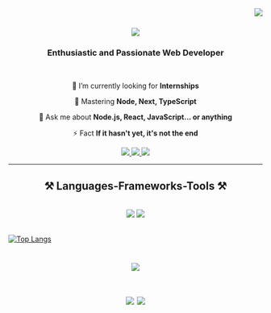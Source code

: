 <img align="right" src="https://visitor-badge.laobi.icu/badge?page_id=Su1207" />

<h1 align="center">
    <img src="https://readme-typing-svg.herokuapp.com/?font=Righteous&size=35&center=true&vCenter=true&width=500&height=70&duration=4000&lines=Hi+There!+👋;+I'm+Suraj+Maheshwari!;" />
</h1>

<h3 align="center">Enthusiastic and Passionate Web Developer</h3>

<br/>

<div align="center">
 
 🔭 I’m currently looking for **Internships**
 
 🌱 Mastering **Node, Next, TypeScript**

💬 Ask me about **Node.js, React, JavaScript... or anything**

⚡ Fact **If it hasn't yet, it's not the end**

 </div>
 
<div align="center"> 
  <a href="mailto:surajmaheshwari159@gmail.com">
    <img src="https://img.shields.io/badge/Gmail-333333?style=for-the-badge&logo=gmail&logoColor=red" />
  </a>
  <a href="https://www.linkedin.com/in/suraj-maheshwari-909143235/" target="_blank">
    <img src="https://img.shields.io/badge/LinkedIn-0077B5?style=for-the-badge&logo=linkedin&logoColor=white" target="_blank" />
  </a>
  <a href="https://my-portfolio-su1207.vercel.app/" target="_blank">
     <img src="https://img.shields.io/badge/Portfolio-FF5722?style=for-the-badge&logo=todoist&logoColor=white" target="_blank" /> <!-- sqlite, safari, google-chrome are other good icon options -->
  </a>
</div>

 <hr/>
 
<h2 align="center">⚒️ Languages-Frameworks-Tools ⚒️</h2>
<br/>
<div align="center">
    <img src="https://skillicons.dev/icons?i=react,bootstrap,mui,html,css,vscode,github,figma,tailwind,git,redux" />
    <img src="https://skillicons.dev/icons?i=nodejs,python,javascript,typescript,express,firebase,mongodb,cpp,c,nextjs,mysql" /><br>
</div>

<br/>

[![Top Langs](https://github-readme-stats.vercel.app/api/top-langs/?username=Su1207&layout=pie)](https://github.com/anuraghazra/Su1207)

<h1 align="center">
 <img src="https://github-readme-stats.vercel.app/api/top-langs/?username=Su1207&layout=pie" />
</h1>

<h1 align="center">
 <img src="https://github-readme-stats.vercel.app/api?username=Su1207&theme=dracula&show_icons=true&hide_border=false&count_private=true" />
 <img src="https://github-readme-streak-stats.herokuapp.com/?user=Su1207&theme=dracula&hide_border=false" />

</h1>

